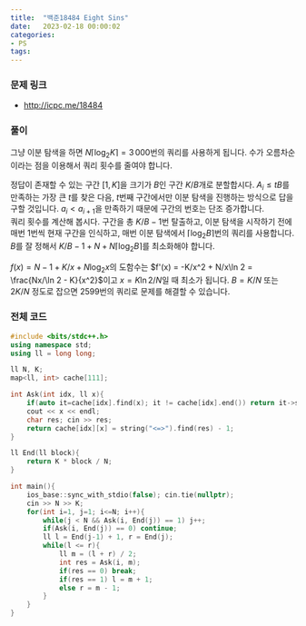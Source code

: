 ```yaml
---
title:  "백준18484 Eight Sins"
date:   2023-02-18 00:00:02
categories:
- PS
tags:
---
```


### 문제 링크
* http://icpc.me/18484

### 풀이
그냥 이분 탐색을 하면 $N\lceil \log_2 K \rceil = 3\,000$번의 쿼리를 사용하게 됩니다. 수가 오름차순이라는 점을 이용해서 쿼리 횟수를 줄여야 합니다.

정답이 존재할 수 있는 구간 $[1, K]$을 크기가 $B$인 구간 $K/B$개로 분할합시다. $A_i \leq tB$를 만족하는 가장 큰 $t$를 찾은 다음, $t$번째 구간에서만 이분 탐색을 진행하는 방식으로 답을 구할 것입니다. $a_i < a_{i+1}$을 만족하기 때문에 구간의 번호는 단조 증가합니다.<br>
쿼리 횟수를 계산해 봅시다. 구간을 총 $K/B-1$번 탈출하고, 이분 탐색을 시작하기 전에 매번 1번씩 현재 구간을 인식하고, 매번 이분 탐색에서 $\lceil \log_2 B \rceil$번의 쿼리를 사용합니다. $B$를 잘 정해서 $K/B-1 + N + N \lceil \log_2 B \rceil$를 최소화해야 합니다.

$f(x) = N-1 + K/x + N \log_2 x$의 도함수는 $f'(x) = -K/x^2 + N/x\ln 2 = \frac{Nx/\ln 2 - K}{x^2}$이고 $x = K \ln 2/N$일 때 최소가 됩니다. $B = K/N$ 또는 $2K/N$ 정도로 잡으면 2599번의 쿼리로 문제를 해결할 수 있습니다.

### 전체 코드
```cpp
#include <bits/stdc++.h>
using namespace std;
using ll = long long;

ll N, K;
map<ll, int> cache[111];

int Ask(int idx, ll x){
    if(auto it=cache[idx].find(x); it != cache[idx].end()) return it->second;
    cout << x << endl;
    char res; cin >> res;
    return cache[idx][x] = string("<=>").find(res) - 1;
}

ll End(ll block){
    return K * block / N;
}

int main(){
    ios_base::sync_with_stdio(false); cin.tie(nullptr);
    cin >> N >> K;
    for(int i=1, j=1; i<=N; i++){
        while(j < N && Ask(i, End(j)) == 1) j++;
        if(Ask(i, End(j)) == 0) continue;
        ll l = End(j-1) + 1, r = End(j);
        while(l <= r){
            ll m = (l + r) / 2;
            int res = Ask(i, m);
            if(res == 0) break;
            if(res == 1) l = m + 1;
            else r = m - 1;
        }
    }
}
```

